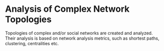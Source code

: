 # Analysis of Complex Network Topologies
Topologies of complex and/or social networks are created and analyzed. Their analysis is based on network analysis metrics, such as shortest paths, clustering, centralities etc.
